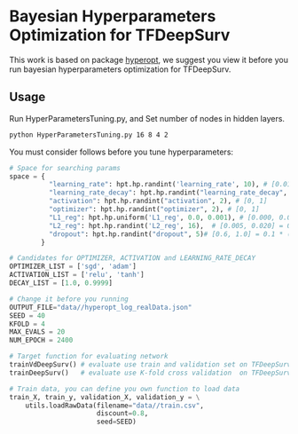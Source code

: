 # Bayesian Hyperparameters Optimization for TFDeepSurv

This work is based on package [hyperopt](https://github.com/hyperopt/hyperopt), we suggest you view it before you run bayesian hyperparameters optimization for TFDeepSurv.

## Usage

Run HyperParametersTuning.py, and Set number of nodes in hidden layers.

```bash
python HyperParametersTuning.py 16 8 4 2
```

You must consider follows before you tune hyperparameters:

```python
# Space for searching params
space = {
          "learning_rate": hpt.hp.randint('learning_rate', 10), # [0.01, 0.10] = 0.01 * ([0, 9] + 1)
          "learning_rate_decay": hpt.hp.randint("learning_rate_decay", 2),# [0, 1]
          "activation": hpt.hp.randint("activation", 2), # [0, 1]
          "optimizer": hpt.hp.randint("optimizer", 2), # [0, 1]
          "L1_reg": hpt.hp.uniform('L1_reg', 0.0, 0.001), # [0.000, 0.001]
          "L2_reg": hpt.hp.randint('L2_reg', 16),  # [0.005, 0.020] = 0.001 * ([0, 15] + 5)
          "dropout": hpt.hp.randint("dropout", 5)# [0.6, 1.0] = 0.1 * ([0, 4] + 6)
        }

# Candidates for OPTIMIZER, ACTIVATION and LEARNING_RATE_DECAY
OPTIMIZER_LIST = ['sgd', 'adam']
ACTIVATION_LIST = ['relu', 'tanh']
DECAY_LIST = [1.0, 0.9999]

# Change it before you running
OUTPUT_FILE="data//hyperopt_log_realData.json"
SEED = 40
KFOLD = 4
MAX_EVALS = 20
NUM_EPOCH = 2400

# Target function for evaluating network
trainVdDeepSurv() # evaluate use train and validation set on TFDeepSurv
trainDeepSurv()   # evaluate use K-fold cross validation  on TFDeepSurv

# Train data, you can define you own function to load data
train_X, train_y, validation_X, validation_y = \
    utils.loadRawData(filename="data//train.csv",
                      discount=0.8,
                      seed=SEED)
```